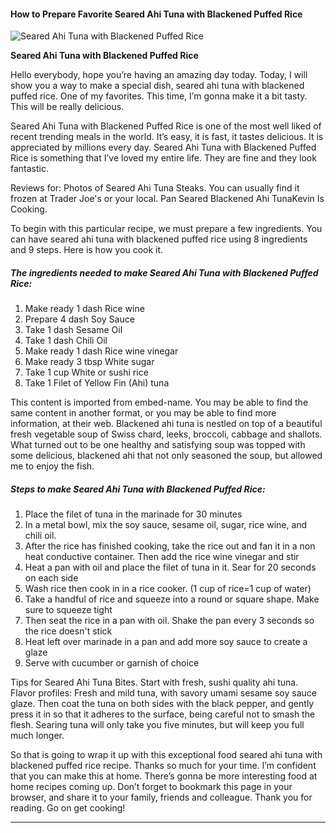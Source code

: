             

#### How to Prepare Favorite Seared Ahi Tuna with Blackened Puffed Rice

![Seared Ahi Tuna with Blackened Puffed Rice](https://img-global.cpcdn.com/recipes/5169818656833536/751x532cq70/seared-ahi-tuna-with-blackened-puffed-rice-recipe-main-photo.jpg)

**Seared Ahi Tuna with Blackened Puffed Rice**

Hello everybody, hope you’re having an amazing day today. Today, I will show you a way to make a special dish, seared ahi tuna with blackened puffed rice. One of my favorites. This time, I’m gonna make it a bit tasty. This will be really delicious.

Seared Ahi Tuna with Blackened Puffed Rice is one of the most well liked of recent trending meals in the world. It’s easy, it is fast, it tastes delicious. It is appreciated by millions every day. Seared Ahi Tuna with Blackened Puffed Rice is something that I’ve loved my entire life. They are fine and they look fantastic.

Reviews for: Photos of Seared Ahi Tuna Steaks. You can usually find it frozen at Trader Joe's or your local. Pan Seared Blackened Ahi TunaKevin Is Cooking.

To begin with this particular recipe, we must prepare a few ingredients. You can have seared ahi tuna with blackened puffed rice using 8 ingredients and 9 steps. Here is how you cook it.

##### The ingredients needed to make Seared Ahi Tuna with Blackened Puffed Rice:

1.  Make ready 1 dash Rice wine
2.  Prepare 4 dash Soy Sauce
3.  Take 1 dash Sesame Oil
4.  Take 1 dash Chili Oil
5.  Make ready 1 dash Rice wine vinegar
6.  Make ready 3 tbsp White sugar
7.  Take 1 cup White or sushi rice
8.  Take 1 Filet of Yellow Fin (Ahi) tuna

This content is imported from embed-name. You may be able to find the same content in another format, or you may be able to find more information, at their web. Blackened ahi tuna is nestled on top of a beautiful fresh vegetable soup of Swiss chard, leeks, broccoli, cabbage and shallots. What turned out to be one healthy and satisfying soup was topped with some delicious, blackened ahi that not only seasoned the soup, but allowed me to enjoy the fish.

##### Steps to make Seared Ahi Tuna with Blackened Puffed Rice:

1.  Place the filet of tuna in the marinade for 30 minutes
2.  In a metal bowl, mix the soy sauce, sesame oil, sugar, rice wine, and chili oil.
3.  After the rice has finished cooking, take the rice out and fan it in a non heat conductive container. Then add the rice wine vinegar and stir
4.  Heat a pan with oil and place the filet of tuna in it. Sear for 20 seconds on each side
5.  Wash rice then cook in in a rice cooker. (1 cup of rice=1 cup of water)
6.  Take a handful of rice and squeeze into a round or square shape. Make sure to squeeze tight
7.  Then seat the rice in a pan with oil. Shake the pan every 3 seconds so the rice doesn't stick
8.  Heat left over marinade in a pan and add more soy sauce to create a glaze
9.  Serve with cucumber or garnish of choice

Tips for Seared Ahi Tuna Bites. Start with fresh, sushi quality ahi tuna. Flavor profiles: Fresh and mild tuna, with savory umami sesame soy sauce glaze. Then coat the tuna on both sides with the black pepper, and gently press it in so that it adheres to the surface, being careful not to smash the flesh. Searing tuna will only take you five minutes, but will keep you full much longer.

So that is going to wrap it up with this exceptional food seared ahi tuna with blackened puffed rice recipe. Thanks so much for your time. I’m confident that you can make this at home. There’s gonna be more interesting food at home recipes coming up. Don’t forget to bookmark this page in your browser, and share it to your family, friends and colleague. Thank you for reading. Go on get cooking!

* * *